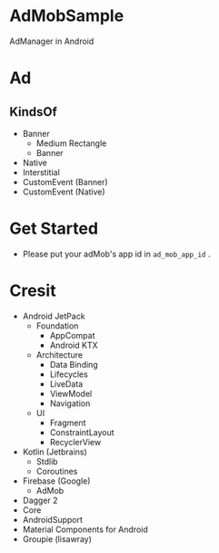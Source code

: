 # AdMobSample
AdManager in Android

# Ad
## KindsOf
- Banner
  - Medium Rectangle
  - Banner
- Native
- Interstitial
- CustomEvent (Banner)
- CustomEvent (Native)

# Get Started
- Please put your adMob's app id in `ad_mob_app_id` .

# Cresit
- Android JetPack
  - Foundation
    - AppCompat
    - Android KTX
  - Architecture
    - Data Binding
    - Lifecycles
    - LiveData
    - ViewModel
    - Navigation
  - UI
    - Fragment
    - ConstraintLayout
    - RecyclerView
- Kotlin (Jetbrains)
  - Stdlib
  - Coroutines
- Firebase (Google)
  - AdMob
- Dagger 2
- Core
- AndroidSupport
- Material Components for Android
- Groupie (lisawray)
